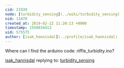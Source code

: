 ```yaml
---
cid: 21939
node: [turbidity_sensing](../wiki/turbidity_sensing)
nid: 13478
created_at: 2019-02-22 11:20:13 +0000
timestamp: 1550834413
uid: 575575
author: [isak_hannisdal](../profile/isak_hannisdal)
---
```


Where can I find the arduino code: riffle_turbidity.ino? 

[isak_hannisdal](../profile/isak_hannisdal) replying to: [turbidity_sensing](../wiki/turbidity_sensing)

